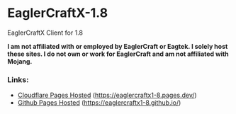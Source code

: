 # EaglerCraftX-1.8
EaglerCraftX Client for 1.8
  
**I am not affiliated with or employed by EaglerCraft or Eagtek. I solely host these sites. I do not own or work for EaglerCraft and am not affiliated with Mojang.**  
  
### Links:
- [Cloudflare Pages Hosted](https://eaglercraftx1-8.pages.dev/) (https://eaglercraftx1-8.pages.dev/)
- [Github Pages Hosted](https://eaglercraftx1-8.github.io/) (https://eaglercraftx1-8.github.io/)

